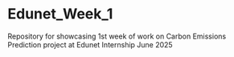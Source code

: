 # Edunet_Week_1
Repository for showcasing 1st week of work on Carbon Emissions Prediction project at Edunet Internship June 2025
